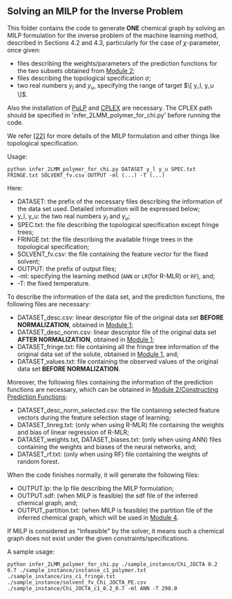 ## Solving an MILP for the Inverse Problem

This folder contains the code to generate **ONE** chemical graph by solving an MILP formulation for the inverse problem of the machine learning method, described in Sections 4.2 and 4.3, particularly for the case of $\chi$-parameter, once given:
- files describing the weights/parameters of the prediction functions for the two subsets obtained from [Module 2](/chi-parameter/Module_2);
- files describing the topological specification $\sigma$;
- two real numbers $y_l$ and $y_u$, specifying the range of target $\[ y_l, y_u \]$.
  
Also the installation of [PuLP](https://coin-or.github.io/pulp/index.html) and [CPLEX](https://www.ibm.com/products/ilog-cplex-optimization-studio) are necessary.
The CPLEX path should be specified in 'infer_2LMM_polymer_for_chi.py' before running the code.

We refer [\[22\]](https://arxiv.org/abs/2107.02381) for more details of the MILP formulation and other things like topological specification. 

Usage:

```
python infer_2LMM_polymer_for_chi.py DATASET y_l y_u SPEC.txt FRINGE.txt SOLVENT_fv.csv OUTPUT -ml (...) -T (...)
```

Here:
- DATASET: the prefix of the necessary files describing the information of the data set used. Detailed information will be expressed below;
- y_l, y_u: the two real numbers $y_l$ and $y_u$;
- SPEC.txt: the file describing the topological specification except fringe trees;
- FRINGE.txt: the file describing the available fringe trees in the topological specification;
- SOLVENT_fv.csv: the file containing the feature vector for the fixed solvent;
- OUTPUT: the prefix of output files;
- -ml: specifying the learning method (`ANN` or `LR`(for R-MLR) or `RF`), and;
- -T: the fixed temperature.

To describe the information of the data set, and the prediction functions, the following files are necessary:
- DATASET_desc.csv: linear descriptor file of the original data set **BEFORE NORMALIZATION**, obtained in [Module 1](/chi-paramter/Module_1);
- DATASET_desc_norm.csv: linear descriptor file of the original data set **AFTER NORMALIZATION**, obtained in [Module 1](/chi-paramter/Module_1);
- DATASET_fringe.txt: file containing all the fringe tree information of the original data set of the solute, obtained in [Module 1](/chi-paramter/Module_1), and;
- DATASET_values.txt: file containing the observed values of the original data set **BEFORE NORMALIZATION**.

Moreover, the following files containing the information of the prediction functions are necessary, which can be obtained in [Module 2/Constructing Prediction Functions](/chi-paramter/Module_2/Constructing_Prediction_Functions):
- DATASET_desc_norm_selected.csv: the file containing selected feature vectors during the feature selection stage of learning;
- DATASET_linreg.txt: (only when using R-MLR) file containing the weights and bias of linear regression of R-MLR;
- DATASET_weights.txt, DATASET_biases.txt: (only when using ANN) files containing the weights and biases of the neural networks, and;
- DATASET_rf.txt: (only when using RF) file containing the weights of random forest.


When the code finishes normally, it will generate the following files:
- OUTPUT.lp: the lp file describing the MILP formulation;
- OUTPUT.sdf: (when MILP is feasible) the sdf file of the inferred chemical graph, and;
- OUTPUT_partition.txt: (when MILP is feasible) the partition file of the inferred chemical graph, which will be used in [Module 4](/chi-parameter/Module_4).
  
If MILP is considered as "Infeasible" by the solver, it means such a chemical graph does not exist under the given constraints/specifications.


A sample usage:

```
python infer_2LMM_polymer_for_chi.py ./sample_instance/Chi_JOCTA 0.2 0.7 ./sample_instance/instance_c1_polymer.txt ./sample_instance/ins_c1_fringe.txt ./sample_instance/solvent_fv_Chi_JOCTA_PE.csv ./sample_instance/Chi_JOCTA_c1_0.2_0.7 -ml ANN -T 298.0
```
